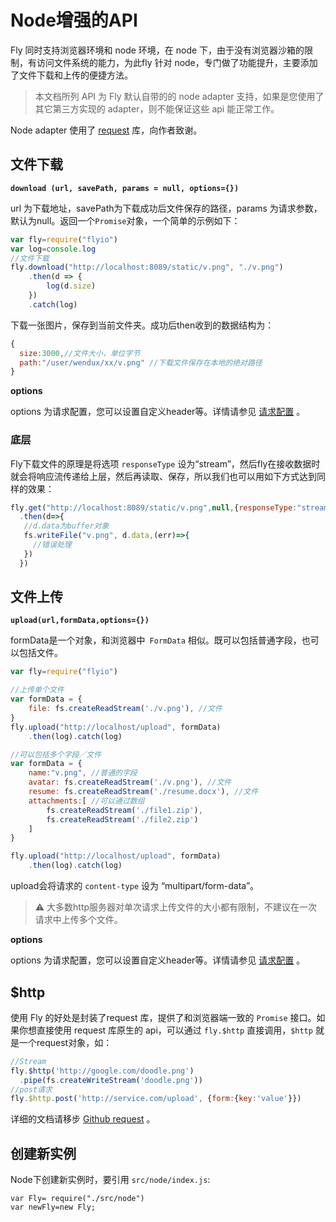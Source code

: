# Node增强的API

Fly 同时支持浏览器环境和 node 环境，在 node 下，由于没有浏览器沙箱的限制，有访问文件系统的能力，为此fly 针对 node，专门做了功能提升，主要添加了文件下载和上传的便捷方法。

> 本文档所列 API 为 Fly 默认自带的的 node adapter 支持，如果是您使用了其它第三方实现的 adapter，则不能保证这些 api 能正常工作。

Node adapter 使用了 [request](https://github.com/request/request) 库，向作者致谢。

## 文件下载

 **`download (url, savePath, params = null, options={})`** 

 url 为下载地址，savePath为下载成功后文件保存的路径，params 为请求参数，默认为null。返回一个`Promise`对象，一个简单的示例如下：

```javascript
var fly=require("flyio")
var log=console.log
//文件下载
fly.download("http://localhost:8089/static/v.png", "./v.png")
    .then(d => {
        log(d.size)
    })
    .catch(log)
```

下载一张图片，保存到当前文件夹。成功后then收到的数据结构为：

```javascript
{
  size:3000,//文件大小，单位字节
  path:"/user/wendux/xx/v.png" //下载文件保存在本地的绝对路径
}
```

**options**

options 为请求配置，您可以设置自定义header等。详情请参见 [请求配置](#/doc/flyio/config) 。

### 底层

Fly下载文件的原理是将选项 `responseType` 设为“stream”，然后fly在接收数据时就会将响应流传递给上层，然后再读取、保存，所以我们也可以用如下方式达到同样的效果：

```javascript
fly.get("http://localhost:8089/static/v.png",null,{responseType:"stream"})
  .then(d=>{
   //d.data为buffer对象
   fs.writeFile("v.png", d.data,(err)=>{
     //错误处理  
   })
  })
```



## 文件上传

**`upload(url,formData,options={})`**

formData是一个对象，和浏览器中` FormData` 相似。既可以包括普通字段，也可以包括文件。

```javascript
var fly=require("flyio")

//上传单个文件
var formData = {
    file: fs.createReadStream('./v.png'), //文件
}
fly.upload("http://localhost/upload", formData)
    .then(log).catch(log)

//可以包括多个字段／文件
var formData = {
    name:"v.png", //普通的字段
    avatar: fs.createReadStream('./v.png'), //文件
    resume: fs.createReadStream('./resume.docx'), //文件
    attachments:[ //可以通过数组
        fs.createReadStream('./file1.zip'),
        fs.createReadStream('./file2.zip')
    ]
}

fly.upload("http://localhost/upload", formData)
    .then(log).catch(log)
```

upload会将请求的 `content-type` 设为 “multipart/form-data”。

> ⚠️ 大多数http服务器对单次请求上传文件的大小都有限制，不建议在一次请求中上传多个文件。

**options**

options 为请求配置，您可以设置自定义header等。详情请参见 [请求配置](#/doc/flyio/config) 。



## $http

使用 Fly 的好处是封装了request 库，提供了和浏览器端一致的 `Promise` 接口。如果你想直接使用 request 库原生的 api，可以通过 `fly.$http` 直接调用，`$http` 就是一个request对象，如：

```javascript
//Stream
fly.$http('http://google.com/doodle.png')
  .pipe(fs.createWriteStream('doodle.png'))
//post请求
fly.$http.post('http://service.com/upload', {form:{key:'value'}})
```

详细的文档请移步 [Github request](https://github.com/request/request#requestoptions-callback) 。

## 创建新实例

Node下创建新实例时，要引用 `src/node/index.js`:

```
var Fly= require("./src/node")
var newFly=new Fly;
```

